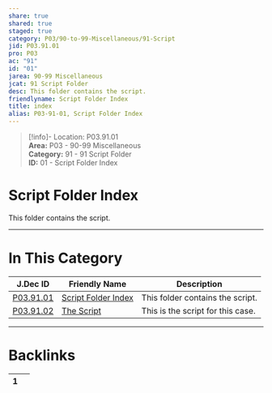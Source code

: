 ```yaml
---  
share: true  
shared: true  
staged: true  
category: P03/90-to-99-Miscellaneous/91-Script  
jid: P03.91.01  
pro: P03  
ac: "91"  
id: "01"  
jarea: 90-99 Miscellaneous  
jcat: 91 Script Folder  
desc: This folder contains the script.  
friendlyname: Script Folder Index  
title: index  
alias: P03-91-01, Script Folder Index  
---  
```

  
>[!info]- Location: P03.91.01  
>**Area:** P03 - 90-99 Miscellaneous  
>**Category:** 91 - 91 Script Folder  
>**ID:** 01 - Script Folder Index  
  
# Script Folder Index  
  
This folder contains the script.  
   
  
  
---  
# In This Category  
  
| J.Dec ID                                                                                   | Friendly Name                                                                                | Description                       |  
| ------------------------------------------------------------------------------------------ | -------------------------------------------------------------------------------------------- | --------------------------------- |  
| [P03.91.01](index.md)         | [Script Folder Index](index.md) | This folder contains the script.  |  
| [P03.91.02](./92-The-Script.md) | [The Script](./92-The-Script.md)  | This is the script for this case. |  
  
  
---  
# Backlinks  
<div><table class="dataview table-view-table"><thead class="table-view-thead"><tr class="table-view-tr-header"><th class="table-view-th"><span></span><span class="dataview small-text">1</span></th><th class="table-view-th"><span></span></th></tr></thead><tbody class="table-view-tbody"></tbody></table></div>